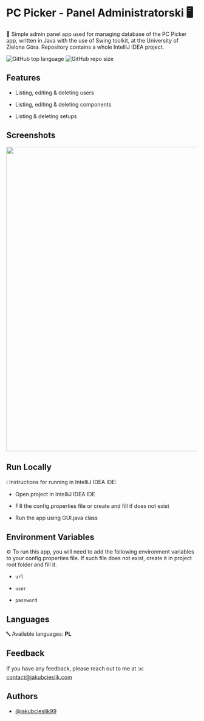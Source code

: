 # PC Picker - Panel Administratorski 🖥️

📌 Simple admin panel app used for managing database of the PC Picker app, written in Java with the use of Swing toolkit, at
the University of Zielona Góra. Repository contains a whole IntelliJ IDEA project.

![GitHub top language](https://img.shields.io/github/languages/top/jakubcieslik99/pc-picker-manager)
![GitHub repo size](https://img.shields.io/github/repo-size/jakubcieslik99/pc-picker-manager)

## Features

- Listing, editing & deleting users

- Listing, editing & deleting components

- Listing & deleting setups

## Screenshots

<img src="https://i.ibb.co/wd6ndzN/pc-picker-manager-1.png" width="800">

## Run Locally

ℹ️ Instructions for running in IntelliJ IDEA IDE:

- Open project in IntelliJ IDEA IDE

- Fill the config.properties file or create and fill if does not exist

- Run the app using GUI.java class

## Environment Variables

⚙️ To run this app, you will need to add the following environment variables to your config.properties file. If such file
does not exist, create it in project root folder and fill it.

- `url`

- `user`

- `password`

## Languages

🔤 Available languages: **PL**

## Feedback

If you have any feedback, please reach out to me at ✉️ contact@jakubcieslik.com

## Authors

- [@jakubcieslik99](https://www.github.com/jakubcieslik99)
